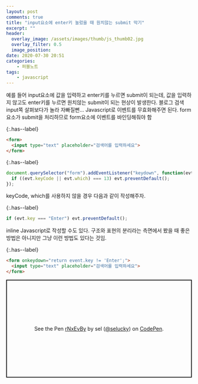 ```yaml
---
layout: post
comments: true
title: "input요소에 enter키 눌렀을 때 원치않는 submit 막기"
excerpt: ""
header:
  overlay_image: /assets/images/thumb/js_thumb02.jpg
  overlay_filter: 0.5
  image_position:
date: 2020-07-30 20:51
categories:
    - 퍼블노트
tags:
    - javascript
---
```


예를 들어 input요소에 값을 입력하고 enter키를 누르면 submit이 되는데, 값을 입력하지 않고도 enter키를 누르면 원치않는 submit이 되는 현상이 발생한다. 블로그 검색 input쪽 살펴보다가 놀라 자빠질뻔... Javascript로 이벤트를 무효화해주면 된다. form요소가 submit을 처리하므로 form요소에 이벤트를 바인딩해줘야 함

{:.has--label}
```html
<form>
  <input type="text" placeholder="검색어를 입력하세요">
</form>
```

{:.has--label}
```javascript
document.querySelector("form").addEventListener("keydown", function(evt) {
  if ((evt.keyCode || evt.which) === 13) evt.preventDefault();
});
```

keyCode, which를 사용하지 않을 경우 다음과 같이 작성해주자.

{:.has--label}
```javascript
if (evt.key === "Enter") evt.preventDefault();
```

inline Javascript로 작성할 수도 있다. 구조와 표현의 분리라는 측면에서 봤을 때 좋은 방법은 아니지만 그냥 이런 방법도 있다는 것임.

{:.has--label}
```html
<form onkeydown="return event.key != 'Enter';">
  <input type="text" placeholder="검색어를 입력하세요">
</form>
```

<p class="codepen" data-height="265" data-theme-id="default" data-default-tab="js,result" data-user="selucky" data-slug-hash="rNxEvBy" style="height: 265px; box-sizing: border-box; display: flex; align-items: center; justify-content: center; border: 2px solid; margin: 1em 0; padding: 1em;" data-pen-title="rNxEvBy">
  <span>See the Pen <a href="https://codepen.io/selucky/pen/rNxEvBy">
  rNxEvBy</a> by sel (<a href="https://codepen.io/selucky">@selucky</a>)
  on <a href="https://codepen.io">CodePen</a>.</span>
</p>
<script async src="https://static.codepen.io/assets/embed/ei.js"></script>